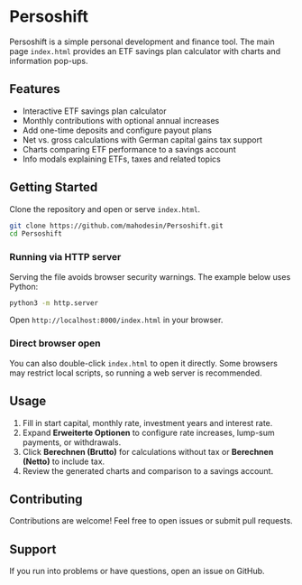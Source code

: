 # Persoshift

Persoshift is a simple personal development and finance tool. The main page `index.html` provides an ETF savings plan calculator with charts and information pop-ups.

## Features
- Interactive ETF savings plan calculator
- Monthly contributions with optional annual increases
- Add one-time deposits and configure payout plans
- Net vs. gross calculations with German capital gains tax support
- Charts comparing ETF performance to a savings account
- Info modals explaining ETFs, taxes and related topics

## Getting Started
Clone the repository and open or serve `index.html`.

```bash
git clone https://github.com/mahodesin/Persoshift.git
cd Persoshift
```

### Running via HTTP server
Serving the file avoids browser security warnings. The example below uses Python:

```bash
python3 -m http.server
```

Open `http://localhost:8000/index.html` in your browser.

### Direct browser open
You can also double-click `index.html` to open it directly. Some browsers may restrict local scripts, so running a web server is recommended.

## Usage
1. Fill in start capital, monthly rate, investment years and interest rate.
2. Expand **Erweiterte Optionen** to configure rate increases, lump-sum payments, or withdrawals.
3. Click **Berechnen (Brutto)** for calculations without tax or **Berechnen (Netto)** to include tax.
4. Review the generated charts and comparison to a savings account.

## Contributing
Contributions are welcome! Feel free to open issues or submit pull requests.

## Support
If you run into problems or have questions, open an issue on GitHub.

